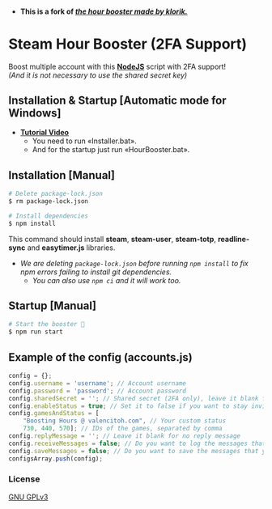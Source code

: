 * #### This is a fork of [*the hour booster made by klorik.*](https://www.unknowncheats.me/forum/cs-go-releases/201270-ez-steam-hours-booster-nodejs-steamguard-2fa.html)

# Steam Hour Booster (2FA Support)

Boost multiple account with this [**NodeJS**](https://nodejs.org/en/download/) script with 2FA support!  
*(And it is not necessary to use the shared secret key)*

## Installation & Startup [Automatic mode for Windows]

* [**Tutorial Video**](https://youtu.be/JNBsTL1XZUE)  
	* You need to run «Installer.bat».  
	* And for the startup just run «HourBooster.bat».

## Installation [Manual]
```bash
# Delete package-lock.json
$ rm package-lock.json

# Install dependencies
$ npm install
```
This command should install **steam**, **steam-user**, **steam-totp**, **readline-sync** and **easytimer.js** libraries.
* *We are deleting `package-lock.json` before running `npm install` to fix npm errors failing to install git dependencies.*
	* *You can also use `npm ci` and it will work too.*

## Startup [Manual]
```bash
# Start the booster 🎉
$ npm run start
```

## Example of the config (accounts.js)
```javascript
config = {};
config.username = 'username'; // Account username
config.password = 'password'; // Account password
config.sharedSecret = ''; // Shared secret (2FA only), leave it blank for steam guard code
config.enableStatus = true; // Set it to false if you want to stay invisible
config.gamesAndStatus = [
	"Boosting Hours @ valencitoh.com", // Your custom status
	730, 440, 570]; // IDs of the games, separated by comma
config.replyMessage = ''; // Leave it blank for no reply message
config.receiveMessages = false; // Do you want to log the messages that you receive in the terminal?
config.saveMessages = false; // Do you want to save the messages that you receive in a file? 
configsArray.push(config);
```

### License
[GNU GPLv3](https://choosealicense.com/licenses/gpl-3.0/)
